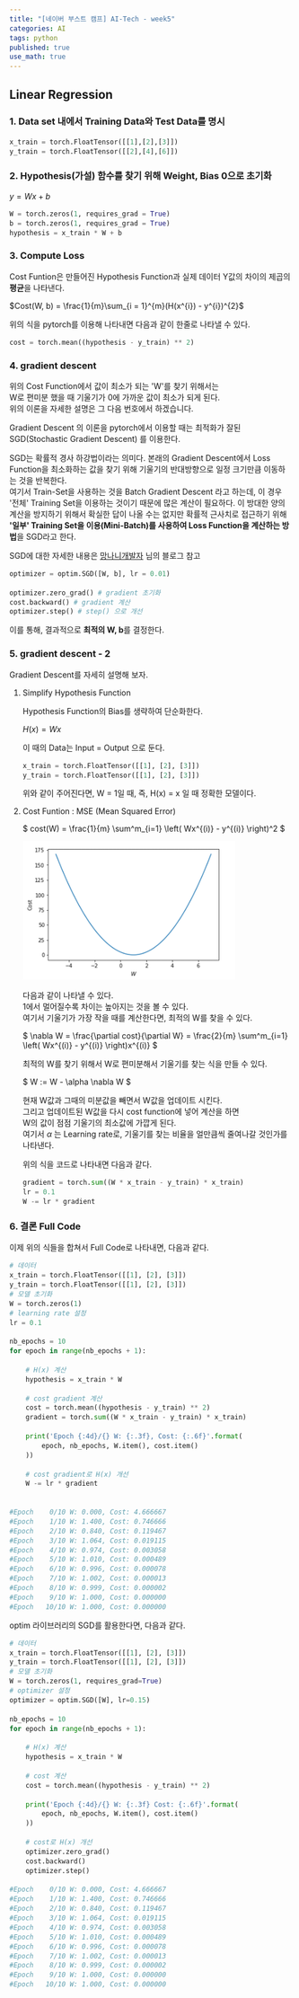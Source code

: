 ```yaml
---
title: "[네이버 부스트 캠프] AI-Tech - week5"
categories: AI
tags: python
published: true
use_math: true
---
```


## Linear Regression

### 1. Data set 내에서 Training Data와 Test Data를 명시

  ```python
  x_train = torch.FloatTensor([[1],[2],[3]])
  y_train = torch.FloatTensor([[2],[4],[6]])
  ```

### 2. Hypothesis(가설) 함수를 찾기 위해 Weight, Bias 0으로 초기화
  
  $y = Wx + b$
  
  ```python
  W = torch.zeros(1, requires_grad = True)
  b = torch.zeros(1, requires_grad = True)
  hypothesis = x_train * W + b
  ```

### 3. Compute Loss

  Cost Funtion은 만들어진 Hypothesis Function과 실제 데이터 Y값의 차이의  제곱의 **평균**을 나타낸다.  

  $Cost(W, b) = \frac{1}{m}\sum_{i = 1}^{m}(H(x^{i}) - y^{i})^{2}$

  위의 식을 pytorch를 이용해 나타내면 다음과 같이 한줄로 나타낼 수 있다.  

  ```python
  cost = torch.mean((hypothesis - y_train) ** 2)
  ```

### 4. gradient descent

  위의 Cost Function에서 값이 최소가 되는 'W'를 찾기 위해서는  
  W로 편미분 했을 때 기울기가 0에 가까운 값이 최소가 되게 된다.  
  위의 이론을 자세한 설명은 그 다음 번호에서 하겠습니다.  

  Gradient Descent 의 이론을 pytorch에서 이용할 때는 최적화가 잘된  
  SGD(Stochastic Gradient Descent) 를 이용한다.  

  SGD는 확률적 경사 하강법이라는 의미다. 본래의 Gradient Descent에서 Loss   Function을 최소화하는 값을 찾기 위해 기울기의 반대방향으로 일정 크기만큼  이동하는 것을 반복한다.  
  여기서 Train-Set을 사용하는 것을 Batch Gradient Descent 라고 하는데, 이   경우 '전체' Training Set을 이용하는 것이기 때문에 많은 계산이 필요하다. 이  방대한 양의 계산을 방지하기 위해서 확실한 답이 나올 수는 없지만 확률적   근사치로 접근하기 위해 **'일부' Training Set을 이용(Mini-Batch)를 사용하여  Loss Function을 계산하는 방법**을 SGD라고 한다.  
  
  SGD에 대한 자세한 내용은 [망나니개발자](https://mangkyu.tistory.com/62)   님의 블로그 참고  

  ```python
  optimizer = optim.SGD([W, b], lr = 0.01)

  optimizer.zero_grad() # gradient 초기화
  cost.backward() # gradient 계산
  optimizer.step() # step() 으로 개선
  ```

  이를 통해, 결과적으로 **최적의 W, b**를 결정한다.

### 5. gradient descent - 2
  
  Gradient Descent를 자세히 설명해 보자.  
  
  1. Simplify Hypothesis Function  

      Hypothesis Function의 Bias를 생략하여 단순화한다.  

      $H(x) = Wx$

      이 때의 Data는 Input = Output 으로 둔다.  

      ```python
      x_train = torch.FloatTensor([[1], [2], [3]])
      y_train = torch.FloatTensor([[1], [2], [3]])
      ```

      위와 같이 주어진다면, W = 1일 때, 즉, H(x) = x 일 때 정확한 모델이다.  

  2. Cost Funtion : MSE (Mean Squared Error)

      $ cost(W) = \frac{1}{m} \sum^m_{i=1} \left( Wx^{(i)} - y^{(i)} \right)^2 $

      ![s1](/assets/images/AI-Images/img1.PNG)

      다음과 같이 나타낼 수 있다.  
      1에서 멀어질수록 차이는 높아지는 것을 볼 수 있다.  
      여기서 기울기가 가장 작을 때를 계산한다면, 최적의 W를 찾을 수 있다.  

      $ \nabla W = \frac{\partial cost}{\partial W} = \frac{2}{m} \sum^m_{i=1} \left( Wx^{(i)} - y^{(i)} \right)x^{(i)} $

      최적의 W를 찾기 위해서 W로 편미분해서 기울기를 찾는 식을 만들 수 있다.  

      $ W := W - \alpha \nabla W $

      현재 W값과 그때의 미분값을 빼면서 W값을 업데이트 시킨다.  
      그리고 업데이트된 W값을 다시 cost function에 넣어 계산을 하면  
      W의 값이 점점 기울기의 최소값에 가깝게 된다.  
      여기서 $\alpha$ 는 Learning rate로, 기울기를 찾는 비율을 얼만큼씩 줄여나갈 것인가를 나타낸다.  

      위의 식을 코드로 나타내면 다음과 같다.  

      ```python 
      gradient = torch.sum((W * x_train - y_train) * x_train)
      lr = 0.1
      W -= lr * gradient
      ```

### 6. 결론 Full Code
  
  이제 위의 식들을 합쳐서 Full Code로 나타내면, 다음과 같다.  

  ```python
  # 데이터
  x_train = torch.FloatTensor([[1], [2], [3]])
  y_train = torch.FloatTensor([[1], [2], [3]])
  # 모델 초기화
  W = torch.zeros(1)
  # learning rate 설정
  lr = 0.1

  nb_epochs = 10
  for epoch in range(nb_epochs + 1):

      # H(x) 계산
      hypothesis = x_train * W

      # cost gradient 계산
      cost = torch.mean((hypothesis - y_train) ** 2)
      gradient = torch.sum((W * x_train - y_train) * x_train)

      print('Epoch {:4d}/{} W: {:.3f}, Cost: {:.6f}'.format(
          epoch, nb_epochs, W.item(), cost.item()
      ))

      # cost gradient로 H(x) 개선
      W -= lr * gradient


  #Epoch    0/10 W: 0.000, Cost: 4.666667
  #Epoch    1/10 W: 1.400, Cost: 0.746666
  #Epoch    2/10 W: 0.840, Cost: 0.119467
  #Epoch    3/10 W: 1.064, Cost: 0.019115
  #Epoch    4/10 W: 0.974, Cost: 0.003058
  #Epoch    5/10 W: 1.010, Cost: 0.000489
  #Epoch    6/10 W: 0.996, Cost: 0.000078
  #Epoch    7/10 W: 1.002, Cost: 0.000013
  #Epoch    8/10 W: 0.999, Cost: 0.000002
  #Epoch    9/10 W: 1.000, Cost: 0.000000
  #Epoch   10/10 W: 1.000, Cost: 0.000000
  ```

  optim 라이브러리의 SGD를 활용한다면, 다음과 같다.  

  ```python
  # 데이터
  x_train = torch.FloatTensor([[1], [2], [3]])
  y_train = torch.FloatTensor([[1], [2], [3]])
  # 모델 초기화
  W = torch.zeros(1, requires_grad=True)
  # optimizer 설정
  optimizer = optim.SGD([W], lr=0.15)

  nb_epochs = 10
  for epoch in range(nb_epochs + 1):

      # H(x) 계산
      hypothesis = x_train * W

      # cost 계산
      cost = torch.mean((hypothesis - y_train) ** 2)

      print('Epoch {:4d}/{} W: {:.3f} Cost: {:.6f}'.format(
          epoch, nb_epochs, W.item(), cost.item()
      ))

      # cost로 H(x) 개선
      optimizer.zero_grad()
      cost.backward()
      optimizer.step()

  #Epoch    0/10 W: 0.000, Cost: 4.666667
  #Epoch    1/10 W: 1.400, Cost: 0.746666
  #Epoch    2/10 W: 0.840, Cost: 0.119467
  #Epoch    3/10 W: 1.064, Cost: 0.019115
  #Epoch    4/10 W: 0.974, Cost: 0.003058
  #Epoch    5/10 W: 1.010, Cost: 0.000489
  #Epoch    6/10 W: 0.996, Cost: 0.000078
  #Epoch    7/10 W: 1.002, Cost: 0.000013
  #Epoch    8/10 W: 0.999, Cost: 0.000002
  #Epoch    9/10 W: 1.000, Cost: 0.000000
  #Epoch   10/10 W: 1.000, Cost: 0.000000
  ```